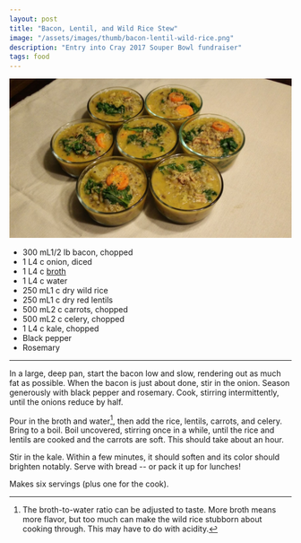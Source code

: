 ```yaml
---
layout: post
title: "Bacon, Lentil, and Wild Rice Stew"
image: "/assets/images/thumb/bacon-lentil-wild-rice.png"
description: "Entry into Cray 2017 Souper Bowl fundraiser"
tags: food
---
```


![Completed Soup](/assets/images/bacon-lentil-wild-rice-16x9.png)

- <span class="metric">300 mL</span><span class="imperial">1/2 lb</span> bacon, chopped
- <span class="metric">1 L</span><span class="imperial">4 c</span> onion, diced
- <span class="metric">1 L</span><span class="imperial">4 c</span> [broth](/broth/)
- <span class="metric">1 L</span><span class="imperial">4 c</span> water
- <span class="metric">250 mL</span><span class="imperial">1 c</span> dry wild rice
- <span class="metric">250 mL</span><span class="imperial">1 c</span> dry red lentils
- <span class="metric">500 mL</span><span class="imperial">2 c</span> carrots, chopped
- <span class="metric">500 mL</span><span class="imperial">2 c</span> celery, chopped
- <span class="metric">1 L</span><span class="imperial">4 c</span> kale, chopped
- Black pepper
- Rosemary

---

In a large, deep pan, start the bacon low and slow, rendering out as much fat as possible. When the bacon is just about done, stir in the onion. Season generously with black pepper and rosemary. Cook, stirring intermittently, until the onions reduce by half.

Pour in the broth and water[^1], then add the rice, lentils, carrots, and celery. Bring to a boil. Boil uncovered, stirring once in a while, until the rice and lentils are cooked and the carrots are soft. This should take about an hour.

[^1]: The broth-to-water ratio can be adjusted to taste. More broth means more flavor, but too much can make the wild rice stubborn about cooking through. This may have to do with acidity.

Stir in the kale. Within a few minutes, it should soften and its color should brighten notably. Serve with bread -- or pack it up for lunches!

Makes six servings (plus one for the cook).
